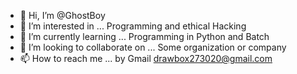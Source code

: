 - 👋 Hi, I’m @GhostBoy
- 👀 I’m interested in ... Programming and ethical Hacking
- 🌱 I’m currently learning ... Programming in Python and Batch
- 💞️ I’m looking to collaborate on ... Some organization or company
- 📫 How to reach me ... by Gmail drawbox273020@gmail.com 

<!---
Hacker273020/Hacker273020 is a ✨ special ✨ repository because its `README.md` (this file) appears on your GitHub profile.
You can click the Preview link to take a look at your changes.
--->

